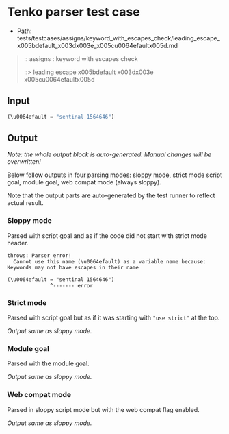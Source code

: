 # Tenko parser test case

- Path: tests/testcases/assigns/keyword_with_escapes_check/leading_escape_x005bdefault_x003dx003e_x005cu0064efaultx005d.md

> :: assigns : keyword with escapes check
>
> ::> leading escape x005bdefault x003dx003e x005cu0064efaultx005d

## Input

`````js
(\u0064efault = "sentinal 1564646")
`````

## Output

_Note: the whole output block is auto-generated. Manual changes will be overwritten!_

Below follow outputs in four parsing modes: sloppy mode, strict mode script goal, module goal, web compat mode (always sloppy).

Note that the output parts are auto-generated by the test runner to reflect actual result.

### Sloppy mode

Parsed with script goal and as if the code did not start with strict mode header.

`````
throws: Parser error!
  Cannot use this name (\u0064efault) as a variable name because: Keywords may not have escapes in their name

(\u0064efault = "sentinal 1564646")
              ^------- error
`````

### Strict mode

Parsed with script goal but as if it was starting with `"use strict"` at the top.

_Output same as sloppy mode._

### Module goal

Parsed with the module goal.

_Output same as sloppy mode._

### Web compat mode

Parsed in sloppy script mode but with the web compat flag enabled.

_Output same as sloppy mode._
